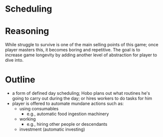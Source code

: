 # Scheduling

# Reasoning

While struggle to survive is one of the main selling points of this game; once player masters this, it becomes boring and repetitive. The goal is to increase game longevity by adding another level of abstraction for player to dive into.

# Outline

- a form of defined day scheduling; Hobo plans out what routines he's going to carry out during the day; or hires workers to do tasks for him
- player is offered to automate mundane actions such as:
    - using consumables
        - e.g., automatic food ingestion machinery
    - working
        - e.g., hiring other people or descendants
    - investment (automatic investing)